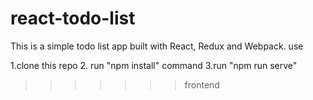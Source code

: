 # react-todo-list

This is a simple todo list app built with React, Redux and Webpack. 
use 



1.clone this repo
2. run "npm install" command
3.run "npm run serve"
>>>>>>> frontend
